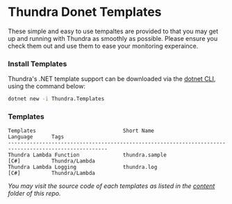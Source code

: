 # Thundra Donet Templates

These simple and easy to use tempaltes are provided to that you may get up and running with Thundra as smoothly as possible. Please ensure you check them out and use them to ease your monitoring experaince.

### Install Templates

Thundra's .NET template support can be downloaded via the [dotnet CLI](https://docs.microsoft.com/en-us/dotnet/core/tools/dotnet?tabs=netcore21), using the command below:

```bash
dotnet new -i Thundra.Templates
```

### Templates

```
Templates                            Short Name                    Language      Tags
------------------------------------------------------------------------------------------------------
Thundra Lambda Function              thundra.sample                 [C#]          Thundra/Lambda
Thundra Lambda Logging               thundra.log                    [C#]          Thundra/Lambda

```

_You may visit the source code of each templates as listed in the [content](./content) folder of this repo._
